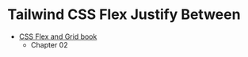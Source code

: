# Tailwind CSS Flex Justify Between

- [CSS Flex and Grid book](https://shrutibalasa.gumroad.com/l/css-flex-and-grid)
    - Chapter 02
